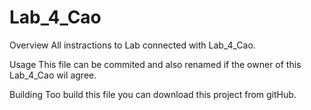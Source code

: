 # Lab_4_Cao
Overview
All instractions to Lab connected with Lab_4_Cao.

Usage
This file can be commited and also renamed if the owner of this Lab_4_Cao wil agree.

Building
Too build this file you can download this project from gitHub. 